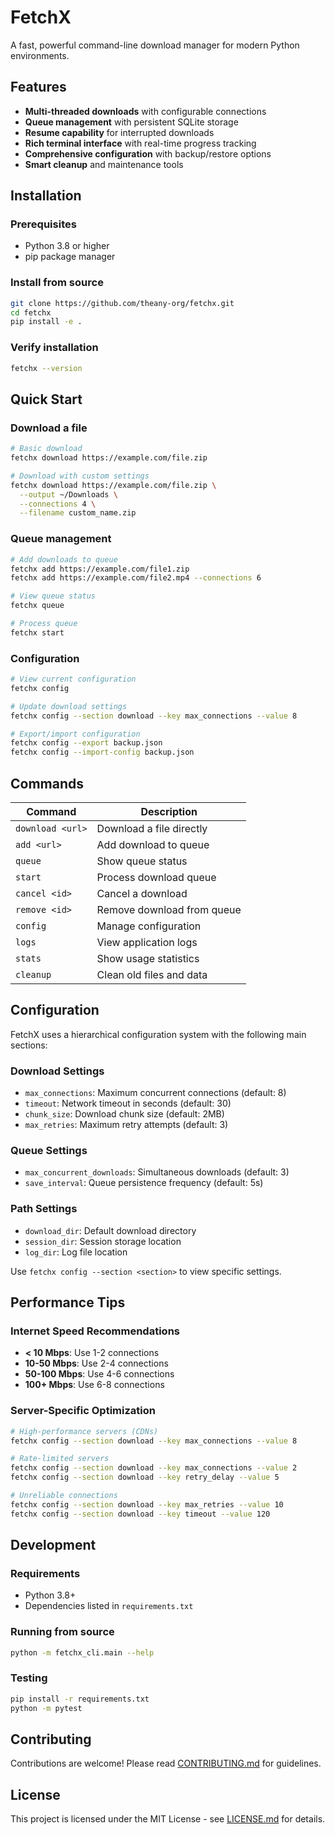 # FetchX

A fast, powerful command-line download manager for modern Python environments.

## Features

- **Multi-threaded downloads** with configurable connections
- **Queue management** with persistent SQLite storage  
- **Resume capability** for interrupted downloads
- **Rich terminal interface** with real-time progress tracking
- **Comprehensive configuration** with backup/restore options
- **Smart cleanup** and maintenance tools

## Installation

### Prerequisites
- Python 3.8 or higher
- pip package manager

### Install from source
```bash
git clone https://github.com/theany-org/fetchx.git
cd fetchx
pip install -e .
```

### Verify installation
```bash
fetchx --version
```

## Quick Start

### Download a file
```bash
# Basic download
fetchx download https://example.com/file.zip

# Download with custom settings
fetchx download https://example.com/file.zip \
  --output ~/Downloads \
  --connections 4 \
  --filename custom_name.zip
```

### Queue management
```bash
# Add downloads to queue
fetchx add https://example.com/file1.zip
fetchx add https://example.com/file2.mp4 --connections 6

# View queue status
fetchx queue

# Process queue
fetchx start
```

### Configuration
```bash
# View current configuration
fetchx config

# Update download settings
fetchx config --section download --key max_connections --value 8

# Export/import configuration
fetchx config --export backup.json
fetchx config --import-config backup.json
```

## Commands

| Command | Description |
|---------|-------------|
| `download <url>` | Download a file directly |
| `add <url>` | Add download to queue |
| `queue` | Show queue status |
| `start` | Process download queue |
| `cancel <id>` | Cancel a download |
| `remove <id>` | Remove download from queue |
| `config` | Manage configuration |
| `logs` | View application logs |
| `stats` | Show usage statistics |
| `cleanup` | Clean old files and data |

## Configuration

FetchX uses a hierarchical configuration system with the following main sections:

### Download Settings
- `max_connections`: Maximum concurrent connections (default: 8)
- `timeout`: Network timeout in seconds (default: 30)
- `chunk_size`: Download chunk size (default: 2MB)
- `max_retries`: Maximum retry attempts (default: 3)

### Queue Settings  
- `max_concurrent_downloads`: Simultaneous downloads (default: 3)
- `save_interval`: Queue persistence frequency (default: 5s)

### Path Settings
- `download_dir`: Default download directory
- `session_dir`: Session storage location
- `log_dir`: Log file location

Use `fetchx config --section <section>` to view specific settings.

## Performance Tips

### Internet Speed Recommendations
- **< 10 Mbps**: Use 1-2 connections
- **10-50 Mbps**: Use 2-4 connections  
- **50-100 Mbps**: Use 4-6 connections
- **100+ Mbps**: Use 6-8 connections

### Server-Specific Optimization
```bash
# High-performance servers (CDNs)
fetchx config --section download --key max_connections --value 8

# Rate-limited servers 
fetchx config --section download --key max_connections --value 2
fetchx config --section download --key retry_delay --value 5

# Unreliable connections
fetchx config --section download --key max_retries --value 10
fetchx config --section download --key timeout --value 120
```

## Development

### Requirements
- Python 3.8+
- Dependencies listed in `requirements.txt`

### Running from source
```bash
python -m fetchx_cli.main --help
```

### Testing
```bash
pip install -r requirements.txt
python -m pytest
```

## Contributing

Contributions are welcome! Please read [CONTRIBUTING.md](./CONTRIBUTING.md) for guidelines.

## License

This project is licensed under the MIT License - see [LICENSE.md](./LICENSE.md) for details.
